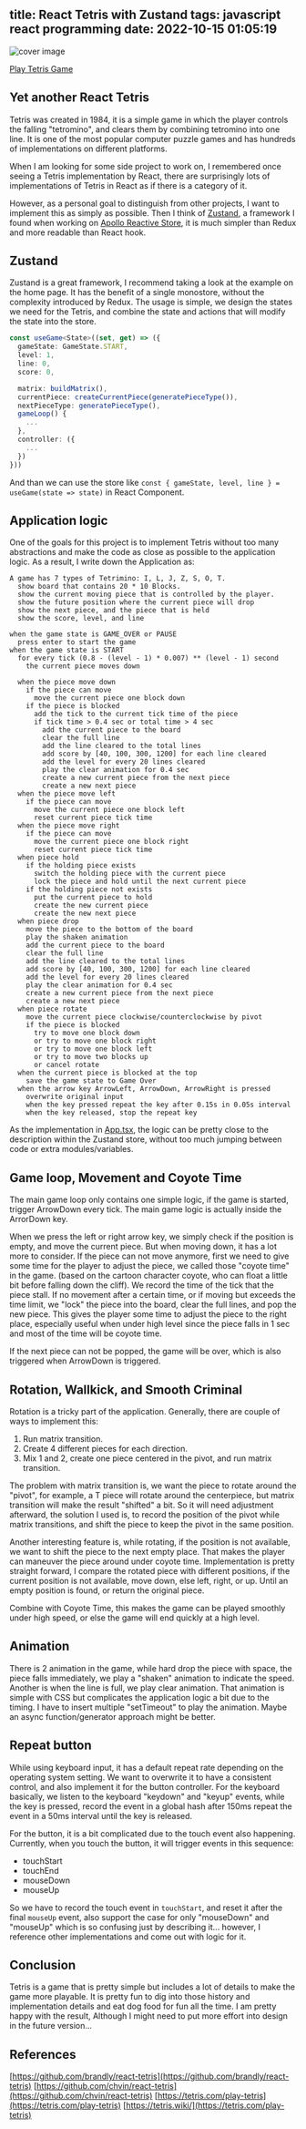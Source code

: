 title: React Tetris with Zustand
tags: javascript react programming
date: 2022-10-15 01:05:19
---


![cover image](tetris.png)

[Play Tetris Game](https://neethack.com/react-tetris)

## Yet another React Tetris

Tetris was created in 1984, it is a simple game in which the player controls the falling "tetromino", and clears them by combining tetromino into one line. It is one of the most popular computer puzzle games and has hundreds of implementations on different platforms. 

When I am looking for some side project to work on, I remembered once seeing a Tetris implementation by React, there are surprisingly lots of implementations of Tetris in React as if there is a category of it.

However, as a personal goal to distinguish from other projects, I want to implement this as simply as possible. Then I think of [Zustand](https://github.com/pmndrs/zustand), a framework I found when working on [Apollo Reactive Store](https://github.com/Rafe/apollo-reactive-store), it is much simpler than Redux and more readable than React hook.

## Zustand

Zustand is a great framework, I recommend taking a look at the example on the home page. It has the benefit of a single monostore, without the complexity introduced by Redux. The usage is simple, we design the states we need for the Tetris, and combine the state and actions that will modify the state into the store.

```typescript
const useGame<State>((set, get) => ({
  gameState: GameState.START,
  level: 1,
  line: 0,
  score: 0,

  matrix: buildMatrix(),
  currentPiece: createCurrentPiece(generatePieceType()),
  nextPieceType: generatePieceType(),
  gameLoop() {
    ...
  },
  controller: ({
    ...
  })
}))
```

And than we can use the store like `const { gameState, level, line } = useGame(state => state)` in React Component.

## Application logic

One of the goals for this project is to implement Tetris without too many abstractions and make the code as close as possible to the application logic. As a result, I write down the Application as:

```
A game has 7 types of Tetrimino: I, L, J, Z, S, O, T.
  show board that contains 20 * 10 Blocks.
  show the current moving piece that is controlled by the player.
  show the future position where the current piece will drop
  show the next piece, and the piece that is held
  show the score, level, and line

when the game state is GAME_OVER or PAUSE
  press enter to start the game
when the game state is START
  for every tick (0.8 - (level - 1) * 0.007) ** (level - 1) second
    the current piece moves down

  when the piece move down
    if the piece can move
      move the current piece one block down
    if the piece is blocked
      add the tick to the current tick time of the piece
      if tick time > 0.4 sec or total time > 4 sec
        add the current piece to the board
        clear the full line
        add the line cleared to the total lines
        add score by [40, 100, 300, 1200] for each line cleared
        add the level for every 20 lines cleared
        play the clear animation for 0.4 sec
        create a new current piece from the next piece
        create a new next piece
  when the piece move left
    if the piece can move
      move the current piece one block left
      reset current piece tick time
  when the piece move right
    if the piece can move
      move the current piece one block right
      reset current piece tick time
  when piece hold
    if the holding piece exists
      switch the holding piece with the current piece
      lock the piece and hold until the next current piece
    if the holding piece not exists
      put the current piece to hold
      create the new current piece
      create the new next piece
  when piece drop
    move the piece to the bottom of the board
    play the shaken animation
    add the current piece to the board
    clear the full line
    add the line cleared to the total lines
    add score by [40, 100, 300, 1200] for each line cleared
    add the level for every 20 lines cleared
    play the clear animation for 0.4 sec
    create a new current piece from the next piece
    create a new next piece
  when piece rotate
    move the current piece clockwise/counterclockwise by pivot
    if the piece is blocked
      try to move one block down
      or try to move one block right
      or try to move one block left
      or try to move two blocks up
      or cancel rotate
  when the current piece is blocked at the top
    save the game state to Game Over
  when the arrow key ArrowLeft, ArrowDown, ArrowRight is pressed
    overwrite original input
    when the key pressed repeat the key after 0.15s in 0.05s interval
    when the key released, stop the repeat key
```

As the implementation in [App.tsx](https://github.com/Rafe/react-tetris/blob/main/src/App.tsx), the logic can be pretty close to the description within the Zustand store, without too much jumping between code or extra modules/variables.

## Game loop, Movement and Coyote Time

The main game loop only contains one simple logic, if the game is started, trigger ArrowDown every tick. The main game logic is actually inside the ArrorDown key.

When we press the left or right arrow key, we simply check if the position is empty, and move the current piece. But when moving down, it has a lot more to consider. If the piece can not move anymore, first we need to give some time for the player to adjust the piece, we called those "coyote time" in the game. (based on the cartoon character coyote, who can float a little bit before falling down the cliff). We record the time of the tick that the piece stall. If no movement after a certain time, or if moving but exceeds the time limit, we "lock" the piece into the board, clear the full lines, and pop the new piece. This gives the player some time to adjust the piece to the right place, especially useful when under high level since the piece falls in 1 sec and most of the time will be coyote time.

If the next piece can not be popped, the game will be over, which is also triggered when ArrowDown is triggered.

## Rotation, Wallkick, and Smooth Criminal

Rotation is a tricky part of the application. Generally, there are couple of ways to implement this:

1. Run matrix transition.
2. Create 4 different pieces for each direction.
3. Mix 1 and 2, create one piece centered in the pivot, and run matrix transition.

The problem with matrix transition is, we want the piece to rotate around the "pivot", for example, a T piece will rotate around the centerpiece, but matrix transition will make the result "shifted" a bit. So it will need adjustment afterward, the solution I used is, to record the position of the pivot while matrix transitions, and shift the piece to keep the pivot in the same position.

Another interesting feature is, while rotating, if the position is not available, we want to shift the piece to the next empty place. That makes the player can maneuver the piece around under coyote time. Implementation is pretty straight forward, I compare the rotated piece with different positions, if the current position is not available, move down, else left, right, or up. Until an empty position is found, or return the original piece. 

Combine with Coyote Time, this makes the game can be played smoothly under high speed, or else the game will end quickly at a high level.

## Animation

There is 2 animation in the game, while hard drop the piece with space, the piece falls immediately, we play a "shaken" animation to indicate the speed. Another is when the line is full, we play clear animation. That animation is simple with CSS but complicates the application logic a bit due to the timing. I have to insert multiple "setTimeout" to play the animation. Maybe an async function/generator approach might be better.

## Repeat button

While using keyboard input, it has a default repeat rate depending on the operating system setting. We want to overwrite it to have a consistent control, and also implement it for the button controller. For the keyboard basically, we listen to the keyboard "keydown" and "keyup" events, while the key is pressed, record the event in a global hash after 150ms repeat the event in a 50ms interval until the key is released.

For the button, it is a bit complicated due to the touch event also happening. Currently, when you touch the button, it will trigger events in this sequence:

- touchStart
- touchEnd
- mouseDown
- mouseUp

So we have to record the touch event in `touchStart`, and reset it after the final `mouseUp` event, also support the case for only "mouseDown" and "mouseUp" which is so confusing just by describing it... however, I reference other implementations and come out with logic for it.

## Conclusion

Tetris is a game that is pretty simple but includes a lot of details to make the game more playable. It is pretty fun to dig into those history and implementation details and eat dog food for fun all the time. I am pretty happy with the result, Although I might need to put more effort into design in the future version...

## References

[https://github.com/brandly/react-tetris](https://github.com/brandly/react-tetris)
[https://github.com/chvin/react-tetris](https://github.com/chvin/react-tetris)
[https://tetris.com/play-tetris](https://tetris.com/play-tetris)
[https://tetris.wiki/](https://tetris.com/play-tetris)